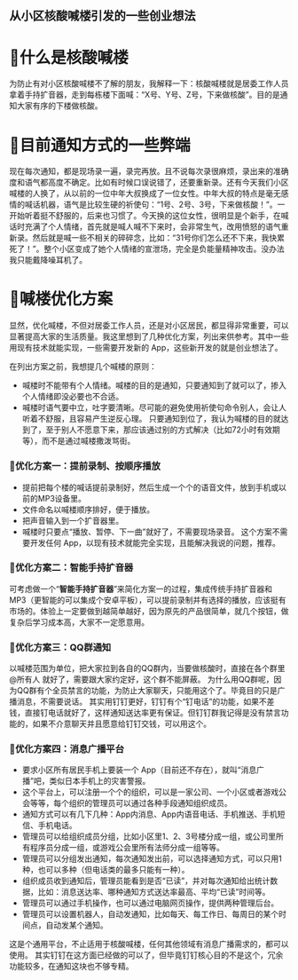 ## 从小区核酸喊楼引发的一些创业想法

# 🧐什么是核酸喊楼
为防止有对小区核酸喊楼不了解的朋友，我解释一下：核酸喊楼就是居委工作人员拿着手持扩音器，走到每栋楼下面喊：“X号、Y号、Z号，下来做核酸”。目的是通知大家有序的下楼做核酸。

# 🤔目前通知方式的一些弊端
现在每次通知，都是现场录一遍，录完再放。且不说每次录很麻烦，录出来的准确度和语气都高度不确定。比如有时候口误说错了，还要重新录。还有今天我们小区喊楼的人换了，从以前的一位中年大叔换成了一位女性。中年大叔的特点是毫无感情的喊话机器，语气是比较生硬的祈使句：“1号、2号、3号，下来做核酸！”。一开始听着挺不舒服的，后来也习惯了。今天换的这位女性，很明显是个新手，在喊话时充满了个人情绪，首先就是喊人喊不下来时，会非常生气，改用愤怒的语气重新录。然后就是喊一些不相关的碎碎念，比如：“31号你们怎么还不下来，我快累死了！”。整个小区变成了她个人情绪的宣泄场，完全是负能量精神攻击。没办法我只能戴降噪耳机了。

# 🤗喊楼优化方案
显然，优化喊楼，不但对居委工作人员，还是对小区居民，都显得非常重要，可以显著提高大家的生活质量。我这里想到了几种优化方案，列出来供参考。其中一些用现有技术就能实现，一些需要开发新的 App，这些新开发的就是创业想法了。

在列出方案之前，我想提几个喊楼的原则：
* 喊楼时不能带有个人情绪。喊楼的目的是通知，只要通知到了就可以了，掺入个人情绪即没必要也不合适。
* 喊楼时语气要中立，吐字要清晰。尽可能的避免使用祈使句命令别人，会让人听着不舒服，且容易产生逆反心理。
只要通知到位了，我认为喊楼的目的就达到了，至于别人不愿意下来，那应该通过别的方式解决（比如72小时有效期等），而不是通过喊楼撒泼骂街。

### 🍆优化方案一：提前录制、按顺序播放
* 提前把每个楼的喊话提前录制好，然后生成一个个的语音文件，放到手机或以前的MP3设备里。
* 文件命名以喊楼顺序排好，便于播放。
* 把声音输入到一个扩音器里。
* 喊楼时只要点“播放、暂停、下一曲”就好了，不需要现场录音。
这个方案不需要开发任何 App，以现有技术就能完全实现，且能解决我说的问题，推荐。

### 🍒优化方案二：智能手持扩音器
可考虑做一个“**智能手持扩音器**”来简化方案一的过程，集成传统手持扩音器和MP3（更智能的可以集成个安卓平板），可以提前录制并有选择的播放，应该挺有市场的。体验上一定要做到越简单越好，因为原先的产品很简单，就几个按钮，做复杂后学习成本高，大家不一定愿意用。

### 🍅优化方案三：QQ群通知
以喊楼范围为单位，把大家拉到各自的QQ群内，当要做核酸时，直接在各个群里 @所有人 就好了，需要跟大家约定好，这个群不能屏蔽。
为什么用QQ群呢，因为QQ群有个全员禁言的功能，为防止大家聊天，只能用这个了。毕竟目的只是广播消息，不需要说话。
其实用钉钉更好，钉钉有个“钉电话”的功能，如果不差钱，直接钉电话就好了，这样通知送达率更有保证。但钉钉群我记得是没有禁言功能的，如果不介意聊天并且愿意给钉钉交钱，可以用这个。

### 🍉优化方案四：消息广播平台
* 要求小区所有居民手机上要装一个 App（目前还不存在），就叫“消息广播”吧，类似日本手机上的灾害警报。
* 这个平台上，可以注册一个个的组织，可以是一家公司、一个小区或者游戏公会等等，每个组织的管理员可以通过各种手段通知组织成员。
* 通知方式可以有几下几种：App内消息、App内语音电话、手机推送、手机短信、手机电话。
* 管理员可以给组织成员分组，比如小区里1、2、3号楼分成一组，或公司里所有程序员分成一组，或游戏公会里所有法师分成一组等等。
* 管理员可以分组发出通知，每次通知发出前，可以选择通知方式，可以只用1种，也可以多种（但电话类的最多只能有一种）。
* 组织成员收到通知后，管理员能看到是否“已读”，并对每次通知给出统计数据，比如：消息送达率、哪种通知方式送达率最高、平均“已读”时间等。
* 管理员可以通过手机操作，也可以通过电脑网页操作，提供两种管理后台。
* 管理员可以设置机器人，自动发通知，比如每天、每工作日、每周日的某个时间点，自动发某个通知。

这是个通用平台，不止适用于核酸喊楼，任何其他领域有消息广播需求的，都可以使用。
其实钉钉在这方面已经做的可以了，但毕竟钉钉核心目的不是这个，冗余功能较多，在通知这块也不够专精。

